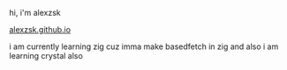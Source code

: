 hi, i'm alexzsk

[alexzsk.github.io](https://alexzsk.github.io)

i am currently learning zig cuz imma make basedfetch in zig
and also i am learning crystal also
